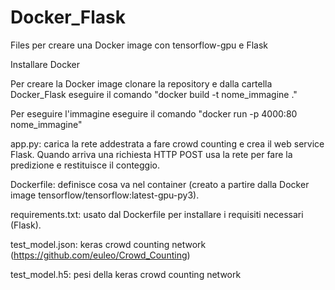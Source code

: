 # Docker_Flask
Files per creare una Docker image con tensorflow-gpu e Flask

Installare Docker

Per creare la Docker image clonare la repository e dalla cartella Docker_Flask eseguire il comando "docker build -t nome_immagine ."

Per eseguire l'immagine eseguire il comando "docker run -p 4000:80 nome_immagine"

app.py: carica la rete addestrata a fare crowd counting e crea il web service Flask. Quando arriva una richiesta HTTP POST usa la rete per fare la predizione e restituisce il conteggio.

Dockerfile: definisce cosa va nel container (creato a partire dalla Docker image tensorflow/tensorflow:latest-gpu-py3).

requirements.txt: usato dal Dockerfile per installare i requisiti necessari (Flask).

test_model.json: keras crowd counting network (https://github.com/euleo/Crowd_Counting)

test_model.h5: pesi della keras crowd counting network
